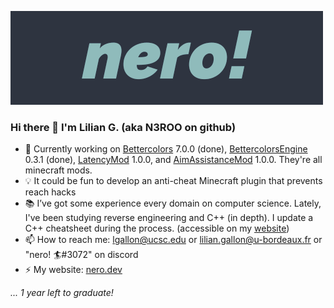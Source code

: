 ![header](https://github.com/N3ROO/N3ROO/raw/master/nero_animated_small.gif)

### Hi there 👋 I'm Lilian G. (aka N3ROO on github)

- 🔨 Currently working on [Bettercolors](https://github.com/N3ROO/Bettercolors) 7.0.0 (done), [BettercolorsEngine](https://github.com/N3ROO/BettercolorsEngine) 0.3.1 (done), [LatencyMod](https://github.com/N3ROO/LatencyMod) 1.0.0, and [AimAssistanceMod](https://github.com/N3ROO/AimAssistanceMod) 1.0.0. They're all minecraft mods.
- 💡 It could be fun to develop an anti-cheat Minecraft plugin that prevents reach hacks
- 📚 I’ve got some experience every domain on computer science. Lately, I've been studying reverse engineering and C++ (in depth). I update a C++ cheatsheet during the process. (accessible on my [website](https://nero.dev/cpp))
- 📫 How to reach me: lgallon@ucsc.edu or lilian.gallon@u-bordeaux.fr or "nero! 🏄#3072" on discord
- ⚡ My website: [nero.dev](https://nero.dev)

*... 1 year left to graduate!*
